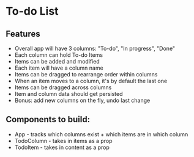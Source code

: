 # To-do List

## Features
- Overall app will have 3 columns: "To-do", "In progress", "Done"
- Each column can hold To-do Items
- Items can be added and modified
- Each item will have a column name
- Items can be dragged to rearrange order within columns
- When an item moves to a column, it's by default the last one
- Items can be dragged across columns
- Item and column data should get persisted
- Bonus: add new columns on the fly, undo last change

## Components to build:
- App - tracks which columns exist + which items are in which column
- TodoColumn - takes in items as a prop
- TodoItem - takes in content as a prop